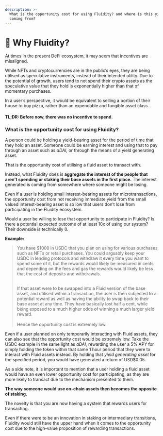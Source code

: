 ```yaml
---
description: >-
  What is the opportunity cost for using Fluidity? and where is this yield
  coming from?
---
```


# 🔮 Why Fluidity?

At times in the present DeFi ecosystem, it may seem that incentives are misaligned.

While NFTs and cryptocurrencies are in the public’s eyes, they are being utilised as speculative instruments, instead of their intended utility. Due to the potential of growth, users tend to not spend their crypto assets as the speculative value that they hold is exponentially higher than that of momentary purchases.&#x20;

In a user’s perspective, it would be equivalent to selling a portion of their house to buy pizza, rather than an expendable and fungible asset class.

#### **TL;DR: Before now, there was no incentive to spend.**

### What is the opportunity cost for using Fluidity?

A person could be holding a yield-bearing asset for the period of time that they hold an asset. Someone could be earning interest and using that to pay through an asset such as _aDAI,_ or through the means of a yield generating asset.&#x20;

That is the opportunity cost of utilising a fluid asset to transact with.

Instead, what Fluidity does is **aggregate the interest of the people that aren't spending or staking their base assets in the first place.** The interest generated is coming from somewhere where someone might be losing.&#x20;

Even if a user is holding small interest-bearing assets for microtransactions, the opportunity cost from not receiving immediate yield from the small valued interest-bearing asset is so low that users don’t lose from participating in the Fluidity ecosystem.

Would a user be willing to lose that opportunity to participate in Fluidity? Is there a potential expected outcome of at least 10x of using our system? Their downside is technically 0.

**Example:**

> You have $1000 in USDC that you plan on using for various purchases such as NFTs or retail purchases. You could arguably keep your USDC in lending protocols and withdraw it every time you want to spend some of it, but the rewards would likely be measured in cents and depending on the fees and gas the rewards would likely be less that the cost of deposits and withdrawals.
>
> \
> If that asset were to be swapped into a Fluid version of the base asset, and utilised within a transaction, the user is then subjected to a potential reward as well as having the ability to swap back to their base asset at any time. They have basically lost half a cent, while being exposed to a much higher odds of winning a much larger yield reward.\
> \
> Hence the opportunity cost is extremely low.&#x20;

Even if a user planned on only temporarily interacting with Fluid assets, they can also see that the opportunity cost would be extremely low. Take the USDC example in the same light as _aDAI_, rewarding the user a 5% APY for simply holding the token within that same 1 hour period that they were to interact with Fluid assets instead. By holding that _yield generating asset_ for the specified period, you would have generated a return of USD$0.05.

As a side note, it is important to mention that a user holding a fluid asset would have an even lower opportunity cost for participating, as they are more likely to transact due to the mechanism presented to them.

**The way someone would use on-chain assets then becomes the opposite of staking.**

The novelty is that you are now having a system that rewards users for transacting.

Even if there were to be an innovation in staking or intermediary transitions, Fluidity would still have the upper hand when it comes to the opportunity cost due to the high-value proposition of rewarding transactions.
